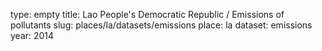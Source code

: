 type: empty
title: Lao People's Democratic Republic / Emissions of pollutants
slug: places/la/datasets/emissions
place: la
dataset: emissions
year: 2014
